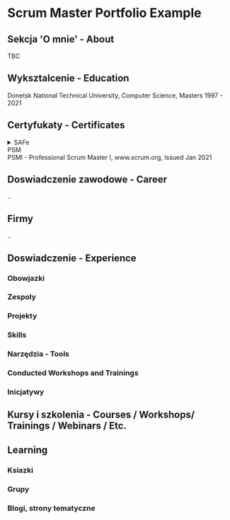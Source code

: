 <!-- Eugenia Bondarenko Scrum Master Portfolio  -->

# Scrum Master Portfolio Example

## Sekcja 'O mnie' - About
TBC

## Wyksztalcenie - Education
Donetsk National Technical University, Computer Science, Masters
1997 - 2021

## Certyfukaty - Certificates
<details>
<summary>SAFe</summary>

![SAFe Logo](1668017354645.jfif)

Certified SAFe 5 Advanced Scrum Master, Expires Apr 3, 2024

Certified SAFe 5 Lean Portfolio Manager, Expires Jan 2, 2024

Certified SAFe 5 Agilist, Expires Sep 3, 2023

</details>

<summary>PSM</summary>
PSMI - Professional Scrum Master I, www.scrum.org, Issued Jan 2021
</details>

## Doswiadczenie zawodowe - Career
.. 
## Firmy
..


## Doswiadczenie - Experience
### Obowjazki
### Zespoly
### Projekty
### Skills
### Narzędzia - Tools 
### Conducted Workshops and Trainings
### Inicjatywy

## Kursy i szkolenia - Courses / Workshops/ Trainings / Webinars / Etc.

## Learning
### Ksiazki
### Grupy
### Blogi, strony tematyczne